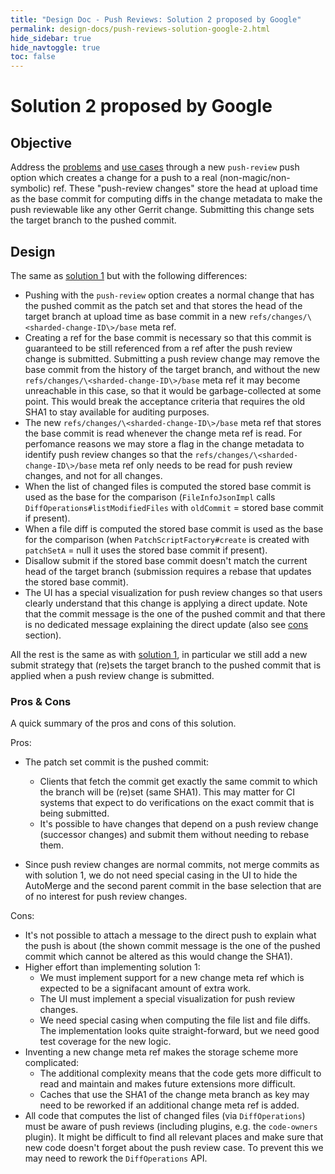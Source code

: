 ```yaml
---
title: "Design Doc - Push Reviews: Solution 2 proposed by Google"
permalink: design-docs/push-reviews-solution-google-2.html
hide_sidebar: true
hide_navtoggle: true
toc: false
---
```


# Solution 2 proposed by Google

## <a id="objective"> Objective

Address the [problems](/design-docs/push-reviews-use-cases.html#problem-statement)
and [use cases](/design-docs/push-reviews-use-cases.html#use-cases) through a
new `push-review` push option which creates a change for a push to a real
(non-magic/non-symbolic) ref. These "push-review changes" store the head at
upload time as the base commit for computing diffs in the change metadata to
make the push reviewable like any other Gerrit change. Submitting this change
sets the target branch to the pushed commit.

## <a id="design"> Design

The same as [solution 1](/design-docs/push-reviews-solution-google-1.html) but
with the following differences:

* Pushing with the `push-review` option creates a normal change that has the
  pushed commit as the patch set and that stores the head of the target branch
  at upload time as base commit in a new
  `refs/changes/\<sharded-change-ID\>/base` meta ref.
* Creating a ref for the base commit is necessary so that this commit is
  guaranteed to be still referenced from a ref after the push review change is
  submitted. Submitting a push review change may remove the base commit from the
  history of the target branch, and without the new
  `refs/changes/\<sharded-change-ID\>/base` meta ref it may become unreachable
  in this case, so that it would be garbage-collected at some point. This would
  break the acceptance criteria that requires the old SHA1 to stay available for
  auditing purposes.
* The new `refs/changes/\<sharded-change-ID\>/base` meta ref that stores the
  base commit is read whenever the change meta ref is read. For perfomance
  reasons we may store a flag in the change metadata to identify push review
  changes so that the `refs/changes/\<sharded-change-ID\>/base` meta ref only
  needs to be read for push review changes, and not for all changes.
* When the list of changed files is computed the stored base commit is used as
  the base for the comparison (`FileInfoJsonImpl` calls
  `DiffOperations#listModifiedFiles` with `oldCommit` = stored base commit if
  present).
* When a file diff is computed the stored base commit is used as the base for
  the comparison (when `PatchScriptFactory#create` is created with  `patchSetA`
  = null it uses the stored base commit if present).
* Disallow submit if the stored base commit doesn't match the current head of
  the target branch (submission requires a rebase that updates the stored base
  commit).
* The UI has a special visualization for push review changes so that users
  clearly understand that this change is applying a direct update. Note that the
  commit message is the one of the pushed commit and that there is no dedicated
  message explaining the direct update (also see [cons](#cons) section).

All the rest is the same as with
[solution 1](/design-docs/push-reviews-solution-google-1.html), in particular we
still add a new submit strategy that (re)sets the target branch to the pushed
commit that is applied when a push review change is submitted.

### <a id="pros-and-cons"> Pros & Cons

A quick summary of the pros and cons of this solution.

Pros:

* The patch set commit is the pushed commit:
    * Clients that fetch the commit get exactly the same commit to which the
      branch will be (re)set (same SHA1). This may matter for CI systems that
      expect to do verifications on the exact commit that is being submitted.
    * It's possible to have changes that depend on a push review change
      (successor changes) and submit them without needing to rebase them.

* Since push review changes are normal commits, not merge commits as with
  solution 1, we do not need special casing in the UI to hide the AutoMerge and
  the second parent commit in the base selection that are of no interest for
  push review changes.

<a id="cons">Cons:

* It's not possible to attach a message to the direct push to explain what the
  push is about (the shown commit message is the one of the pushed commit which
  cannot be altered as this would change the SHA1).
* Higher effort than implementing solution 1:
    * We must implement support for a new change meta ref which is expected to
      be a signifacant amount of extra work.
    * The UI must implement a special visualization for push review changes.
    * We need special casing when computing the file list and file diffs. The
      implementation looks quite straight-forward, but we need good test
      coverage for the new logic.
* Inventing a new change meta ref makes the storage scheme more complicated:
    * The additional complexity means that the code gets more difficult to read
      and maintain and makes future extensions more difficult.
    * Caches that use the SHA1 of the change meta branch as key may need to be
      reworked if an additional change meta ref is added.
* All code that computes the list of changed files (via `DiffOperations`) must
  be aware of push reviews (including plugins, e.g. the `code-owners` plugin).
  It might be difficult to find all relevant places and make sure that new code
  doesn't forget about the push review case. To prevent this we may need to
  rework the `DiffOperations` API.

